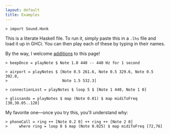 ```yaml
---
layout: default
title: Examples
---
```


    > import Sound.Honk

This is a literate Haskell file. To run it, simply paste this in a `.lhs` file
and load it up in GHCi. You can then play each of these by typing in their
names.

By the way, I welcome [additions][] to this page!

[additions]: https://github.com/lfairy/honk/blob/gh-pages/examples/index.markdown

    > beepOnce = playNote $ Note 1.0 440 -- 440 Hz for 1 second

    > airport = playNotes $ [Note 0.5 261.6, Note 0.5 329.6, Note 0.5 392.0,
    >                        Note 1.5 532.3]

    > connectionLost = playNotes $ loop 5 $ [Note 1 440, Note 1 0]

    > glissando = playNotes $ map (Note 0.01) $ map midiToFreq [30,30.05..120]

My favorite one&mdash;once you try this, you'll understand why:

    > phoneCall = ring ++ [Note 0.2 0] ++ ring ++ [Note 2 0]
    >     where ring = loop 8 $ map (Note 0.025) $ map midiToFreq [72,76]

